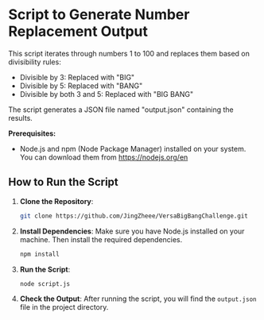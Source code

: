 # Script to Generate Number Replacement Output

This script iterates through numbers 1 to 100 and replaces them based on divisibility rules:

* Divisible by 3: Replaced with "BIG"
* Divisible by 5: Replaced with "BANG"
* Divisible by both 3 and 5: Replaced with "BIG BANG"

The script generates a JSON file named "output.json" containing the results.

**Prerequisites:**

* Node.js and npm (Node Package Manager) installed on your system. You can download them from https://nodejs.org/en

## How to Run the Script

1. **Clone the Repository**:
    ```sh
    git clone https://github.com/JingZheee/VersaBigBangChallenge.git
    ```

2. **Install Dependencies**:
    Make sure you have Node.js installed on your machine. Then install the required dependencies.

    ```sh
    npm install
    ```

3. **Run the Script**:
    ```sh
    node script.js
    ```

4. **Check the Output**:
    After running the script, you will find the `output.json` file in the project directory.
